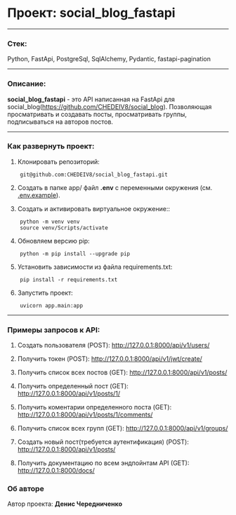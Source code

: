 # Проект: social_blog_fastapi

---

### Стек:
Python, FastApi, PostgreSql, SqlAlchemy, Pydantic, fastapi-pagination

---

### Описание:

**social_blog_fastapi** - это API написанная на FastApi для social_blog(https://github.com/CHEDEIV8/social_blog). Позволяющая просматривать и создавать посты, просматривать группы, подписываться на авторов постов.

---

### Как развернуть проект:

1. Клонировать репозиторий:

```
	git@github.com:CHEDEIV8/social_blog_fastapi.git
```

2. Создать в папке app/ файл **.env** с переменными окружения (см. [.env.example](.env.example)).

3. Cоздать и активировать виртуальное окружение::
```
	python -m venv venv
    source venv/Scripts/activate
```

4. Обновляем версию pip:

```
    python -m pip install --upgrade pip
```

5. Установить зависимости из файла requirements.txt:

```
    pip install -r requirements.txt
```

6. Запустить проект:

```
    uvicorn app.main:app
```

---

### Примеры запросов к API:

1. Создать пользователя (POST):
http://127.0.0.1:8000/api/v1/users/

2. Получить токен (POST):
http://127.0.0.1:8000/api/v1/jwt/create/

3. Получить список всех постов (GET):
http://127.0.0.1:8000/api/v1/posts/

4. Получить определенный пост (GET):
http://127.0.0.1:8000/api/v1/posts/1/

5. Получить коментарии определенного поста (GET):
http://127.0.0.1:8000/api/v1/posts/1/comments/

6. Получить список всех групп (GET):
http://127.0.0.1:8000/api/v1/groups/

7. Создать новый пост(требуется аутентификация) (POST):
http://127.0.0.1:8000/api/v1/posts/

8. Получить документацию по всем эндпойнтам API (GET):
http://127.0.0.1:8000/docs/


### Об авторе

Автор проекта: **Денис Чередниченко**